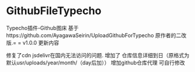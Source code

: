 # GithubFileTypecho
Typecho插件-Github图床
基于https://github.com/AyagawaSeirin/UploadGithubForTypecho
原作者的二改版.= = 
v1.0.0
更新内容

修复了cdn jsdelivr在国内无法访问的问题.
增加了 仓库信息详细到日（原格式为 默认usr/uploads/year/month/（day后加））
增加github仓库代理 可自行修改
